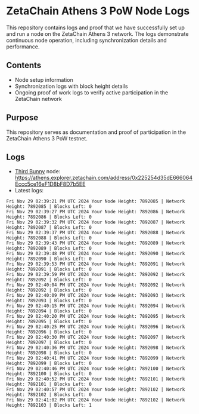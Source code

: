 # ZetaChain Athens 3 PoW Node Logs
This repository contains logs and proof that we have successfully set up and run a node on the ZetaChain Athens 3 network. The logs demonstrate continuous node operation, including synchronization details and performance.

## Contents
- Node setup information
- Synchronization logs with block height details
- Ongoing proof of work logs to verify active participation in the ZetaChain network

## Purpose
This repository serves as documentation and proof of participation in the ZetaChain Athens 3 PoW testnet.

## Logs

- [Third Bunny](https://thirdbunny.xyz/) node: https://athens.explorer.zetachain.com/address/0x225254d35dE666064Eccc5ce16eF1D8bF8D7b5EE
- Latest logs:
```
Fri Nov 29 02:39:21 PM UTC 2024 Your Node Height: 7892085 | Network Height: 7892085 | Blocks Left: 0
Fri Nov 29 02:39:27 PM UTC 2024 Your Node Height: 7892086 | Network Height: 7892086 | Blocks Left: 0
Fri Nov 29 02:39:32 PM UTC 2024 Your Node Height: 7892087 | Network Height: 7892087 | Blocks Left: 0
Fri Nov 29 02:39:37 PM UTC 2024 Your Node Height: 7892088 | Network Height: 7892088 | Blocks Left: 0
Fri Nov 29 02:39:43 PM UTC 2024 Your Node Height: 7892089 | Network Height: 7892089 | Blocks Left: 0
Fri Nov 29 02:39:48 PM UTC 2024 Your Node Height: 7892090 | Network Height: 7892090 | Blocks Left: 0
Fri Nov 29 02:39:53 PM UTC 2024 Your Node Height: 7892091 | Network Height: 7892091 | Blocks Left: 0
Fri Nov 29 02:39:59 PM UTC 2024 Your Node Height: 7892092 | Network Height: 7892092 | Blocks Left: 0
Fri Nov 29 02:40:04 PM UTC 2024 Your Node Height: 7892092 | Network Height: 7892092 | Blocks Left: 0
Fri Nov 29 02:40:09 PM UTC 2024 Your Node Height: 7892093 | Network Height: 7892093 | Blocks Left: 0
Fri Nov 29 02:40:15 PM UTC 2024 Your Node Height: 7892094 | Network Height: 7892094 | Blocks Left: 0
Fri Nov 29 02:40:20 PM UTC 2024 Your Node Height: 7892095 | Network Height: 7892095 | Blocks Left: 0
Fri Nov 29 02:40:25 PM UTC 2024 Your Node Height: 7892096 | Network Height: 7892096 | Blocks Left: 0
Fri Nov 29 02:40:30 PM UTC 2024 Your Node Height: 7892097 | Network Height: 7892097 | Blocks Left: 0
Fri Nov 29 02:40:36 PM UTC 2024 Your Node Height: 7892098 | Network Height: 7892098 | Blocks Left: 0
Fri Nov 29 02:40:41 PM UTC 2024 Your Node Height: 7892099 | Network Height: 7892099 | Blocks Left: 0
Fri Nov 29 02:40:46 PM UTC 2024 Your Node Height: 7892100 | Network Height: 7892100 | Blocks Left: 0
Fri Nov 29 02:40:52 PM UTC 2024 Your Node Height: 7892101 | Network Height: 7892101 | Blocks Left: 0
Fri Nov 29 02:40:57 PM UTC 2024 Your Node Height: 7892102 | Network Height: 7892102 | Blocks Left: 0
Fri Nov 29 02:41:02 PM UTC 2024 Your Node Height: 7892102 | Network Height: 7892103 | Blocks Left: 1
```
